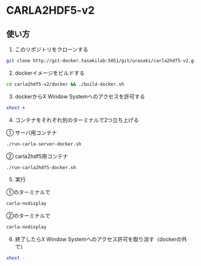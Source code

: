 # CARLA2HDF5-v2

## 使い方

1. このリポジトリをクローンする

```sh
git clone http://git-docker.tasakilab:5051/git/urasaki/carla2hdf5-v2.git
```

2. dockerイメージをビルドする
```sh
cd carla2hdf5-v2/docker && ./build-docker.sh
```

3. dockerからX Window Systemへのアクセスを許可する
```sh
xhost +
```

4. コンテナをそれぞれ別のターミナルで2つ立ち上げる

① サーバ用コンテナ
```sh
./run-carla-server-docker.sh
```

② carla2hdf5用コンテナ
```sh
./run-carla2hdf5-docker.sh
```

5. 実行

①のターミナルで
```sh
carla-nodisplay
```

②のターミナルで
```sh
carla-nodisplay
```

6. 終了したらX Window Systemへのアクセス許可を取り消す（dockerの外で）
```sh
xhost -
```

